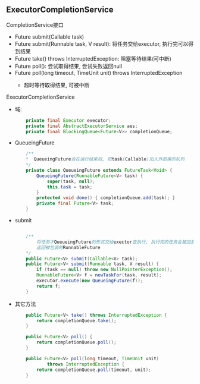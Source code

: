 ## ExecutorCompletionService
CompletionService接口

* Future<V> submit(Callable<V> task)
* Future<V> submit(Runnable task, V result): 将任务交给executor, 执行完可以得到结果
* Future<V> take() throws InterruptedException: 阻塞等待结果(可中断)
* Future<V> poll(): 尝试取得结果, 尝试失败返回null
* Future<V> poll(long timeout, TimeUnit unit) throws InterruptedException
    * 超时等待取得结果, 可被中断

ExecutorCompletionService
* 域:
    ```java
        private final Executor executor;
        private final AbstractExecutorService aes;
        private final BlockingQueue<Future<V>> completionQueue;
    ```
* QueueingFuture
    ```java
        /**
        *  QueueingFuture会在运行结束后, 把task(Callable)加入外部类的队列
        */
        private class QueueingFuture extends FutureTask<Void> {
            QueueingFuture(RunnableFuture<V> task) {
                super(task, null);
                this.task = task;
            }
            protected void done() { completionQueue.add(task); }
            private final Future<V> task;
        }
    
    ```
* submit
    ```java

        /**
            将任务才QueueingFuture的形式交给exector去执行, 执行完的任务会被加到队列中
            返回被包装的RunnableFuture
        */
        public Future<V> submit(Callable<V> task);
        public Future<V> submit(Runnable task, V result) {
            if (task == null) throw new NullPointerException();
            RunnableFuture<V> f = newTaskFor(task, result);
            executor.execute(new QueueingFuture(f));
            return f;
        }
    ```
* 其它方法
    ```java
        public Future<V> take() throws InterruptedException {
            return completionQueue.take();
        }

        public Future<V> poll() {
            return completionQueue.poll();
        }

        public Future<V> poll(long timeout, TimeUnit unit)
                throws InterruptedException {
            return completionQueue.poll(timeout, unit);
        }
    ```

